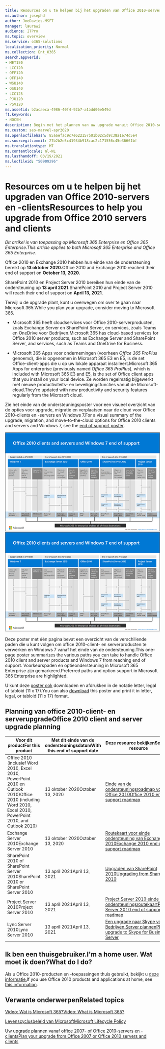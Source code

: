 ```yaml
---
title: Resources om u te helpen bij het upgraden van Office 2010-servers en -clients
ms.author: josephd
author: JoeDavies-MSFT
manager: laurawi
audience: ITPro
ms.topic: overview
ms.service: o365-solutions
localization_priority: Normal
ms.collection: Ent_O365
search.appverid:
- MET150
- LCC120
- OFF120
- OFF140
- WSU140
- OSU140
- LCC125
- PJU120
- PSV120
ms.assetid: b2acaeca-4986-40f4-92b7-a1bdd06e549d
f1.keywords:
- NOCSH
description: Begin met het plannen van uw upgrade vanuit Office 2010-servers en clienttoepassingen, aangezien de ondersteuning binnenkort wordt afgesloten en aangepaste ondersteuningsovereenkomsten niet beschikbaar zijn.
ms.custom: seo-marvel-apr2020
ms.openlocfilehash: 85a6efac9c7e622157b01b02c5d9c38a1e74d5e4
ms.sourcegitcommit: 27b2b2e5c41934b918cac2c171556c45e36661bf
ms.translationtype: MT
ms.contentlocale: nl-NL
ms.lasthandoff: 03/19/2021
ms.locfileid: "50909296"
---
```

# <a name="resources-to-help-you-upgrade-from-office-2010-servers-and-clients"></a><span data-ttu-id="acef6-103">Resources om u te helpen bij het upgraden van Office 2010-servers en -clients</span><span class="sxs-lookup"><span data-stu-id="acef6-103">Resources to help you upgrade from Office 2010 servers and clients</span></span>

<span data-ttu-id="acef6-104">*Dit artikel is van toepassing op Microsoft 365 Enterprise en Office 365 Enterprise.*</span><span class="sxs-lookup"><span data-stu-id="acef6-104">*This article applies to both Microsoft 365 Enterprise and Office 365 Enterprise.*</span></span>

<span data-ttu-id="acef6-105">Office 2010 en Exchange 2010 hebben hun einde van de ondersteuning bereikt op **13 oktober 2020.**</span><span class="sxs-lookup"><span data-stu-id="acef6-105">Office 2010 and Exchange 2010 reached their end of support on **October 13, 2020**.</span></span>

<span data-ttu-id="acef6-106">SharePoint 2010 en Project Server 2010 bereiken hun einde van de ondersteuning op **13 april 2021.**</span><span class="sxs-lookup"><span data-stu-id="acef6-106">SharePoint 2010 and Project Server 2010 will reach their end of support on **April 13, 2021**.</span></span>

<span data-ttu-id="acef6-107">Terwijl u de upgrade plant, kunt u overwegen om over te gaan naar Microsoft 365.</span><span class="sxs-lookup"><span data-stu-id="acef6-107">While you plan your upgrade, consider moving to Microsoft 365.</span></span>

- <span data-ttu-id="acef6-108">Microsoft 365 heeft cloudservices voor Office 2010-serverproducten, zoals Exchange Server en SharePoint Server, en services, zoals Teams en OneDrive voor Bedrijven.</span><span class="sxs-lookup"><span data-stu-id="acef6-108">Microsoft 365 has cloud-based services for Office 2010 server products, such as Exchange Server and SharePoint Server, and services, such as Teams and OneDrive for Business.</span></span>

- <span data-ttu-id="acef6-109">Microsoft 365 Apps voor ondernemingen (voorheen *Office 365 ProPlus* genoemd), die is opgenomen in Microsoft 365 E3 en E5, is de set Office-client-apps die u op uw lokale apparaat installeert.</span><span class="sxs-lookup"><span data-stu-id="acef6-109">Microsoft 365 Apps for enterprise (previously named *Office 365 ProPlus*), which is included with Microsoft 365 E3 and E5, is the set of Office client apps that you install on your local device.</span></span> <span data-ttu-id="acef6-110">Ze worden regelmatig bijgewerkt met nieuwe productiviteits- en beveiligingsfuncties vanuit de Microsoft-cloud.</span><span class="sxs-lookup"><span data-stu-id="acef6-110">They're updated with new productivity and security features regularly from the Microsoft cloud.</span></span>

<span data-ttu-id="acef6-111">Zie het einde van de ondersteuningsposter voor een visueel overzicht van de opties voor upgrade, migratie [](../downloads/Office2010Windows7EndOfSupport.pdf)en verplaatsen naar de cloud voor Office 2010-clients en -servers en Windows 7.</span><span class="sxs-lookup"><span data-stu-id="acef6-111">For a visual summary of the upgrade, migration, and move-to-the-cloud options for Office 2010 clients and servers and Windows 7, see the [end of support poster](../downloads/Office2010Windows7EndOfSupport.pdf).</span></span>

<span data-ttu-id="acef6-112">[![Einde van ondersteuning voor Office 2010-clients en -servers en Windows 7-poster](../media/upgrade-from-office-2010-servers-and-products/office2010-windows7-end-of-support.png)](../downloads/Office2010Windows7EndOfSupport.pdf)</span><span class="sxs-lookup"><span data-stu-id="acef6-112">[![End of support for Office 2010 clients and servers and Windows 7 poster](../media/upgrade-from-office-2010-servers-and-products/office2010-windows7-end-of-support.png)](../downloads/Office2010Windows7EndOfSupport.pdf)</span></span>

<span data-ttu-id="acef6-113">Deze poster met één pagina bevat een overzicht van de verschillende paden die u kunt volgen om office 2010-client- en serverproducten te verwerken en Windows 7 vanaf het einde van de ondersteuning.</span><span class="sxs-lookup"><span data-stu-id="acef6-113">This one-page poster summarizes the various paths you can take to handle Office 2010 client and server products and Windows 7 from reaching end of support.</span></span> <span data-ttu-id="acef6-114">Voorkeurspaden en optieondersteuning in Microsoft 365 Enterprise zijn gemarkeerd.</span><span class="sxs-lookup"><span data-stu-id="acef6-114">Preferred paths and option support in Microsoft 365 Enterprise are highlighted.</span></span>

<span data-ttu-id="acef6-115">U kunt deze [poster ook](https://github.com/MicrosoftDocs/microsoft-365-docs/raw/public/microsoft-365/downloads/Office2010Windows7EndOfSupport.pdf) downloaden en afdrukken in de notatie letter, legal of tabloid (11 x 17).</span><span class="sxs-lookup"><span data-stu-id="acef6-115">You can also [download](https://github.com/MicrosoftDocs/microsoft-365-docs/raw/public/microsoft-365/downloads/Office2010Windows7EndOfSupport.pdf) this poster and print it in letter, legal, or tabloid (11 x 17) format.</span></span>

## <a name="office-2010-client-and-server-upgrade-planning"></a><span data-ttu-id="acef6-116">Planning van office 2010-client- en serverupgrade</span><span class="sxs-lookup"><span data-stu-id="acef6-116">Office 2010 client and server upgrade planning</span></span>

|<span data-ttu-id="acef6-117">Voor dit product</span><span class="sxs-lookup"><span data-stu-id="acef6-117">For this product</span></span>|<span data-ttu-id="acef6-118">Met dit einde van de ondersteuningsdatum</span><span class="sxs-lookup"><span data-stu-id="acef6-118">With this end of support date</span></span>|<span data-ttu-id="acef6-119">Deze resource bekijken</span><span class="sxs-lookup"><span data-stu-id="acef6-119">See this resource</span></span>|
|---|---|---|
|<span data-ttu-id="acef6-120">Office 2010 (inclusief Word 2010, Excel 2010, PowerPoint 2010 en Outlook 2010)</span><span class="sxs-lookup"><span data-stu-id="acef6-120">Office 2010 (including Word 2010, Excel 2010, PowerPoint 2010, and Outlook 2010)</span></span>|<span data-ttu-id="acef6-121">13 oktober 2020</span><span class="sxs-lookup"><span data-stu-id="acef6-121">October 13, 2020</span></span> |[<span data-ttu-id="acef6-122">Einde van de ondersteuningsroadmap voor Office 2010</span><span class="sxs-lookup"><span data-stu-id="acef6-122">Office 2010 end of support roadmap</span></span>](/DeployOffice/office-2010-end-support-roadmap)|
|<span data-ttu-id="acef6-123">Exchange Server 2010</span><span class="sxs-lookup"><span data-stu-id="acef6-123">Exchange Server 2010</span></span>|<span data-ttu-id="acef6-124">13 oktober 2020</span><span class="sxs-lookup"><span data-stu-id="acef6-124">October 13, 2020</span></span>|[<span data-ttu-id="acef6-125">Routekaart voor einde ondersteuning van Exchange 2010</span><span class="sxs-lookup"><span data-stu-id="acef6-125">Exchange 2010 end of support roadmap</span></span>](exchange-2010-end-of-support.md)|
|<span data-ttu-id="acef6-126">SharePoint 2010 of SharePoint Server 2010</span><span class="sxs-lookup"><span data-stu-id="acef6-126">SharePoint 2010 or SharePoint Server 2010</span></span>|<span data-ttu-id="acef6-127">13 april 2021</span><span class="sxs-lookup"><span data-stu-id="acef6-127">April 13, 2021</span></span>|[<span data-ttu-id="acef6-128">Upgraden van SharePoint 2010</span><span class="sxs-lookup"><span data-stu-id="acef6-128">Upgrading from SharePoint 2010</span></span>](upgrade-from-sharepoint-2010.md)|
|<span data-ttu-id="acef6-129">Project Server 2010</span><span class="sxs-lookup"><span data-stu-id="acef6-129">Project Server 2010</span></span>|<span data-ttu-id="acef6-130">13 april 2021</span><span class="sxs-lookup"><span data-stu-id="acef6-130">April 13, 2021</span></span>|[<span data-ttu-id="acef6-131">Project Server 2010 einde van ondersteuningsroutekaart</span><span class="sxs-lookup"><span data-stu-id="acef6-131">Project Server 2010 end of support roadmap</span></span>](project-server-2010-end-of-support.md)|
|<span data-ttu-id="acef6-132">Lync Server 2010</span><span class="sxs-lookup"><span data-stu-id="acef6-132">Lync Server 2010</span></span>|<span data-ttu-id="acef6-133">13 april 2021</span><span class="sxs-lookup"><span data-stu-id="acef6-133">April 13, 2021</span></span>|[<span data-ttu-id="acef6-134">Een upgrade naar Skype voor Bedrijven Server plannen</span><span class="sxs-lookup"><span data-stu-id="acef6-134">Plan to upgrade to Skype for Business Server</span></span>](/skypeforbusiness/plan-your-deployment/upgrade)|

## <a name="im-a-home-user-what-do-i-do"></a><span data-ttu-id="acef6-135">Ik ben een thuisgebruiker.</span><span class="sxs-lookup"><span data-stu-id="acef6-135">I'm a home user.</span></span> <span data-ttu-id="acef6-136">Wat moet ik doen?</span><span class="sxs-lookup"><span data-stu-id="acef6-136">What do I do?</span></span>

<span data-ttu-id="acef6-137">Als u Office 2010-producten en -toepassingen thuis gebruikt, bekijkt u [deze informatie.](plan-upgrade-previous-versions-office.md#im-a-home-user-what-do-i-do)</span><span class="sxs-lookup"><span data-stu-id="acef6-137">If you use Office 2010 products and applications at home, see [this information](plan-upgrade-previous-versions-office.md#im-a-home-user-what-do-i-do).</span></span>

## <a name="related-topics"></a><span data-ttu-id="acef6-138">Verwante onderwerpen</span><span class="sxs-lookup"><span data-stu-id="acef6-138">Related topics</span></span>

[<span data-ttu-id="acef6-139">Video: Wat is Microsoft 365?</span><span class="sxs-lookup"><span data-stu-id="acef6-139">Video: What is Microsoft 365?</span></span>](https://support.office.com/article/847caf12-2589-452c-8aca-1c009797678b.aspx)

[<span data-ttu-id="acef6-140">Levenscyclusbeleid van Microsoft</span><span class="sxs-lookup"><span data-stu-id="acef6-140">Microsoft Lifecycle Policy</span></span>](/lifecycle/)

[<span data-ttu-id="acef6-141">Uw upgrade plannen vanaf office 2007- of Office 2010-servers en -clients</span><span class="sxs-lookup"><span data-stu-id="acef6-141">Plan your upgrade from Office 2007 or Office 2010 servers and clients</span></span>](plan-upgrade-previous-versions-office.md)